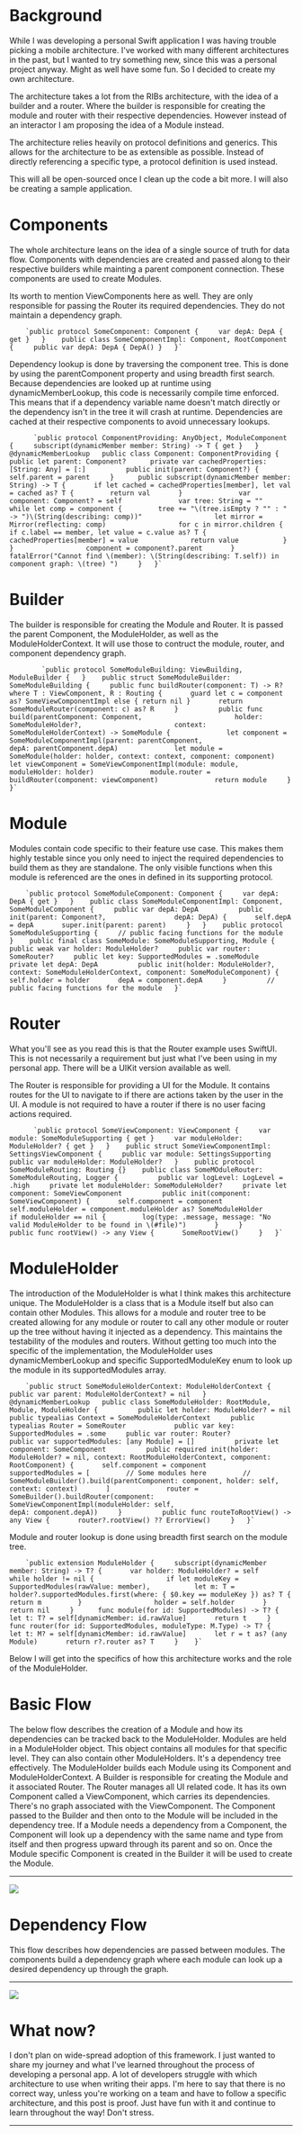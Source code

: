 Background
==========

While I was developing a personal Swift application I was having trouble picking a mobile architecture. I've worked with many different architectures in the past, but I wanted to try something new, since this was a personal project anyway. Might as well have some fun. So I decided to create my own architecture.

The architecture takes a lot from the RIBs architecture, with the idea of a builder and a router. Where the builder is responsible for creating the module and router with their respective dependencies. However instead of an interactor I am proposing the idea of a Module instead.

The architecture relies heavily on protocol definitions and generics. This allows for the architecture to be as extensible as possible. Instead of directly referencing a specific type, a protocol definition is used instead.

This will all be open-sourced once I clean up the code a bit more. I will also be creating a sample application.

Components
==========

The whole architecture leans on the idea of a single source of truth for data flow. Components with dependencies are created and passed along to their respective builders while mainting a parent component connection. These components are used to create Modules.

Its worth to mention ViewComponents here as well. They are only responsible for passing the Router its required dependencies. They do not maintain a dependency graph.

        `public protocol SomeComponent: Component {     var depA: DepA { get }   }    public class SomeComponentImpl: Component, RootComponent {     public var depA: DepA { DepA() }   }`  
        
        

Dependency lookup is done by traversing the component tree. This is done by using the parentComponent property and using breadth first search. Because dependencies are looked up at runtime using dynamicMemberLookup, this code is necessarily compile time enforced. This means that if a dependency variable name doesn't match directly or the dependency isn't in the tree it will crash at runtime. Dependencies are cached at their respective components to avoid unnecessary lookups.

          `public protocol ComponentProviding: AnyObject, ModuleComponent {     subscript(dynamicMember member: String) -> T { get }   }    @dynamicMemberLookup   public class Component: ComponentProviding {     public let parent: Component?      private var cachedProperties: [String: Any] = [:]          public init(parent: Component?) {       self.parent = parent     }      public subscript(dynamicMember member: String) -> T {       if let cached = cachedProperties[member], let val = cached as? T {         return val       }              var component: Component? = self              var tree: String = ""              while let comp = component {         tree += "\(tree.isEmpty ? "" : " -> ")\(String(describing: comp))"                  let mirror = Mirror(reflecting: comp)                  for c in mirror.children {           if c.label == member, let value = c.value as? T {             cachedProperties[member] = value             return value           }         }                  component = component?.parent       }          fatalError("Cannot find \(member): \(String(describing: T.self)) in component graph: \(tree) ")     }   }`
        
        

Builder
=======

The builder is responsible for creating the Module and Router. It is passed the parent Component, the ModuleHolder, as well as the ModuleHolderContext. It will use those to contruct the module, router, and component dependency graph.

            `public protocol SomeModuleBuilding: ViewBuilding, ModuleBuilder {   }    public struct SomeModuleBuilder: SomeModuleBuilding {     public func buildRouter(component: T) -> R? where T : ViewComponent, R : Routing {       guard let c = component as? SomeViewComponentImpl else { return nil }       return SomeModuleRouter(component: c) as? R     }          public func build(parentComponent: Component,                       holder: SomeModuleHolder?,                       context: SomeModuleHolderContext) -> SomeModule {              let component = SomeModuleComponentImpl(parent: parentComponent,                                               depA: parentComponent.depA)              let module = SomeModule(holder: holder, context: context, component: component)              let viewComponent = SomeViewComponentImpl(module: module, moduleHolder: holder)              module.router = buildRouter(component: viewComponent)              return module     }   }`
      
      

Module
======

Modules contain code specific to their feature use case. This makes them highly testable since you only need to inject the required dependencies to build them as they are standalone. The only visible functions when this module is referenced are the ones in defined in its supporting protocol.

        `public protocol SomeModuleComponent: Component {     var depA: DepA { get }   }    public class SomeModuleComponentImpl: Component, SomeModuleComponent {     public var depA: DepA          public init(parent: Component?,                 depA: DepA) {       self.depA = depA       super.init(parent: parent)     }   }    public protocol SomeModuleSupporting {     // public facing functions for the module   }    public final class SomeModule: SomeModuleSupporting, Module {     public weak var holder: ModuleHolder?     public var router: SomeRouter?     public let key: SupportedModules = .someModule          private let depA: DepA          public init(holder: ModuleHolder?, context: SomeModuleHolderContext, component: SomeModuleComponent) {       self.holder = holder       depA = component.depA     }          // public facing functions for the module   }`
        
        

Router
======

What you'll see as you read this is that the Router example uses SwiftUI. This is not necessarily a requirement but just what I've been using in my personal app. There will be a UIKit version available as well.

The Router is responsible for providing a UI for the Module. It contains routes for the UI to navigate to if there are actions taken by the user in the UI. A module is not required to have a router if there is no user facing actions required.

          `public protocol SomeViewComponent: ViewComponent {     var module: SomeModuleSupporting { get }     var moduleHolder: ModuleHolder? { get }   }    public struct SomeViewComponentImpl: SettingsViewComponent {     public var module: SettingsSupporting     public var moduleHolder: ModuleHolder?   }    public protocol SomeModuleRouting: Routing {}    public class SomeMOduleRouter: SomeModuleRouting, Logger {          public var logLevel: LogLevel = .high     private let moduleHolder: SomeModuleHolder?     private let component: SomeViewComponent          public init(component: SomeViewComponent) {       self.component = component       self.moduleHolder = component.moduleHolder as? SomeModuleHolder       if moduleHolder == nil {         log(type: .message, message: "No valid ModuleHolder to be found in \(#file)")       }     }          public func rootView() -> any View {       SomeRootView()     }   }`
        
        

ModuleHolder
============

The introduction of the ModuleHolder is what I think makes this architecture unique. The ModuleHolder is a class that is a Module itself but also can contain other Modules. This allows for a module and router tree to be created allowing for any module or router to call any other module or router up the tree without having it injected as a dependency. This maintains the testability of the modules and routers. Without getting too much into the specific of the implementation, the ModuleHolder uses dynamicMemberLookup and specific SupportedModuleKey enum to look up the module in its supportedModules array.

        `public struct SomeModuleHolderContext: ModuleHolderContext {     public var parent: ModuleHolderContext? = nil   }    @dynamicMemberLookup   public class SomeModuleHolder: RootModule, Module, ModuleHolder {          public let holder: ModuleHolder? = nil     public typealias Context = SomeModuleHolderContext     public typealias Router = SomeRouter            public var key: SupportedModules = .some     public var router: Router?          public var supportedModules: [any Module] = []          private let component: SomeComponent          public required init(holder: ModuleHolder? = nil, context: RootModuleHolderContext, component: RootComponent) {       self.component = component       supportedModules = [         // Some modules here         // SomeModuleBuilder().build(parentComponent: component, holder: self, context: context)       ]              router = SomeBuilder().buildRouter(component: SomeViewComponentImpl(moduleHolder: self,                                                                           depA: component.depA))     }          public func routeToRootView() -> any View {       router?.rootView() ?? ErrorView()     }   }`
      
      

Module and router lookup is done using breadth first search on the module tree.

        `public extension ModuleHolder {     subscript(dynamicMember member: String) -> T? {       var holder: ModuleHolder? = self       while holder != nil {                  if let moduleKey = SupportedModules(rawValue: member),           let m: T = holder?.supportedModules.first(where: { $0.key == moduleKey }) as? T {           return m         }                  holder = self.holder       }              return nil     }      func module(for id: SupportedModules) -> T? {       let t: T? = self[dynamicMember: id.rawValue]       return t     }          func router(for id: SupportedModules, moduleType: M.Type) -> T? {       let t: M? = self[dynamicMember: id.rawValue]       let r = t as? (any Module)       return r?.router as? T     }    }`
    
    

Below I will get into the specifics of how this architecture works and the role of the ModuleHolder.

Basic Flow
==========

The below flow describes the creation of a Module and how its dependencies can be tracked back to the ModuleHolder. Modules are held in a ModuleHolder object. This object contains all modules for that specific level. They can also contain other ModuleHolders. It's a dependency tree effectively. The ModuleHolder builds each Module using its Component and ModuleHolderContext. A Builder is responsible for creating the Module and it associated Router. The Router manages all UI related code. It has its own Component called a ViewComponent, which carries its dependencies. There's no graph associated with the ViewComponent. The Component passed to the Builder and then onto to the Module will be included in the dependency tree. If a Module needs a dependency from a Component, the Component will look up a dependency with the same name and type from itself and then progress upward through its parent and so on. Once the Module specific Component is created in the Builder it will be used to create the Module.

----------------------------------------------------------------------------------------------------------------------------------------------------------------------------------------------------------------------------------------------------------------------------------------------------------------------------------------------------------------------------------------------------------------------------------------------------------------------------------------------------------------------------------------------------------------------------------------------------------------------------------------------------------------------------------------------------------------------------------------------------------------------------------------------------------------------------------------------------------------------------------------------------------------------------------------------------------------------------------------------------------------------------------------------------

![](images/basic-flow.svg)

Dependency Flow
===============

This flow describes how dependencies are passed between modules. The components build a dependency graph where each module can look up a desired dependency up through the graph.

---------------------------------------------------------------------------------------------------------------------------------------------------------------------------------

![](images/dependency-flow.svg)

What now?
=========

I don't plan on wide-spread adoption of this framework. I just wanted to share my journey and what I've learned throughout the process of developing a personal app. A lot of developers struggle with which architecture to use when writing their apps. I'm here to say that there is no correct way, unless you're working on a team and have to follow a specific architecture, and this post is proof. Just have fun with it and continue to learn throughout the way! Don't stress.


---------------------------------------------------------------------------------------------------------------------------------------------------------------------------------------------------------------------------------------------------------------------------------------------------------------------------------------------------------------------------------------------------------------------------------------------------------------------------------------------